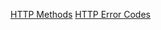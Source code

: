 [HTTP Methods](http://en.wikipedia.org/wiki/Representational_state_transfer#Applied_to_web_services)
[HTTP Error Codes](http://www.restapitutorial.com/lessons/httpmethods.html)